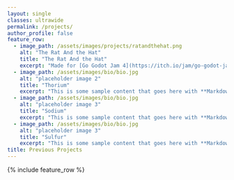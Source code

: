 ```yaml
---
layout: single
classes: ultrawide
permalink: /projects/
author_profile: false
feature_row:
  - image_path: /assets/images/projects/ratandthehat.png
    alt: "The Rat And the Hat"
    title: "The Rat And the Hat"
    excerpt: "Made for [Go Godot Jam 4](https://itch.io/jam/go-godot-jam-4) on itch.io <br> Lead Programmer <br><br> [Live Demo](https://bucket-o-wet-slop.itch.io/the-rat-and-the-hat){: .btn .btn--primary .btn--large} [Source Code](https://github.com/LancersBucket/GodotGame){: .btn .btn--primary .btn--large}"
  - image_path: /assets/images/bio/bio.jpg
    alt: "placeholder image 2"
    title: "Thorium"
    excerpt: "This is some sample content that goes here with **Markdown** formatting. this has more text at the end to test spacing, and a button too"
  - image_path: /assets/images/bio/bio.jpg
    alt: "placeholder image 3"
    title: "Sodium"
    excerpt: "This is some sample content that goes here with **Markdown** formatting."
  - image_path: /assets/images/bio/bio.jpg
    alt: "placeholder image 3"
    title: "Sulfur"
    excerpt: "This is some sample content that goes here with **Markdown** formatting."
title: Previous Projects
---
```


{% include feature_row %}
